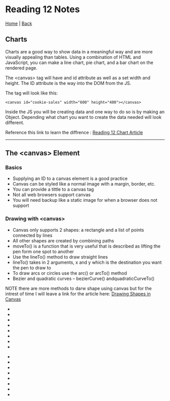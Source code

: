 # Reading 12 Notes

[Home](/README.md) | [Back](/201-main/201TableofContents.md)

## Charts

Charts are a good way to show data in a meaningful way and are more visually appealing than tables. Using a combination of HTML and JavaScript, you can make a line chart, pie chart, and a bar chart on the rendered page. 


The \<canvas> tag will have and id attribute as well as a set width and height. The ID attribute is the way into the DOM from the JS. 

The tag will look like this:

    <canvas id="cookie-sales" width="600" height="400"></canvas>

Inside the JS you will be creating data and one way to do so is by making an Object. Depending what chart you want to create the data needed will look different. 

Reference this link to learn the diffrence : [Reading 12 Chart Article](https://www.webdesignerdepot.com/2013/11/easily-create-stunning-animated-charts-with-chart-js/)

___

## The \<canvas> Element

### Basics
<ul>
  <li>Supplying an ID to a canvas element is a good practice</li>
  <li>Canvas can be styled like a normal image with a margin, border, etc.</li>
  <li>You can provide a tittle to a canvas tag</li>
  <li>Not all web browsers support canvas</li>
  <li>You will need backup like a static image for when a browser does not support</li>
</ul>

### Drawing with \<canvas>

<ul>
  <li>Canvas only supports 2 shapes: a rectangle and a list of points connected by lines</li>
  <li>All other shapes are created by combining paths</li>
  <li>moveTo() is a function that is very useful that is described as lifting the pen form one spot to another</li>
  <li>Use the lineTo() method to draw straight lines</li>
  <li>lineTo() takes in 2 arguments, x and y which is the destination you want the pen to draw to</li>
  <li>To draw arcs or circles use the arc() or arcTo() method</li>
  <li>Bezier and quadratic curves – bezierCurve() andquadraticCurveTo()</li>
</ul>

NOTE there are more methods to darw shape using canvas but for the intrest of time I will leave a link for the article here:
[Drawing Shapes in Canvas](https://developer.mozilla.org/en-US/docs/Web/API/Canvas_API/Tutorial/Drawing_shapes)
 




<ul>
  <li></li>
  <li></li>
  <li></li>
  <li></li>
  <li></li>
  <li></li>
  <li></li>
  <li></li>
  
</ul><ul>
  <li></li>
  <li></li>
  <li></li>
  <li></li>
  <li></li>
  <li></li>
  <li></li>
  <li></li>
</ul>

